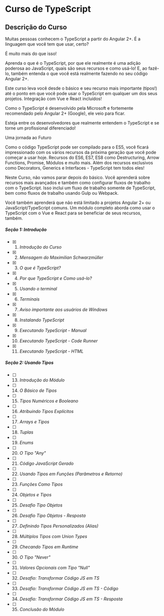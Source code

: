 # Curso de TypeScript

## Descrição do Curso
Muitas pessoas conhecem o TypeScript a partir do Angular 2+. É a linguagem que você tem que usar, certo?

É muito mais do que isso!

Aprenda o que é o TypeScript, por que ele realmente é uma adição poderosa ao JavaScript, quais são seus recursos e como usá-lo! E, ao fazê-lo, também entenda o que você está realmente fazendo no seu código Angular 2+.

Este curso leva você desde o básico e seu recurso mais importante (tipos!) até o ponto em que você pode usar o TypeScript em qualquer um dos seus projetos. Integração com Vue e React incluídos!

Como o TypeScript é desenvolvido pela Microsoft e fortemente recomendado pelo Angular 2+ (Google), ele veio para ficar.

Esteja entre os desenvolvedores que realmente entendem o TypeScript e se torne um profissional diferenciado!

Uma jornada ao Futuro

Como o código TypeScript pode ser compilado para o ES5, você ficará impressionado com os vários recursos da próxima geração que você pode começar a usar hoje. Recursos do ES6, ES7, ES8 como Destructuring, Arrow Functions, Promise, Módulos e muito mais. Além dos recursos exclusivos como Decorators, Generics e Interfaces - TypeScript tem todos eles!

Neste Curso, não vamos parar depois do básico. Você aprenderá sobre recursos mais avançados e também como configurar fluxos de trabalho com o TypeScript. Isso inclui um fluxo de trabalho somente de TypeScript, bem como fluxos de trabalho usando Gulp ou Webpack.

Você também aprenderá que não está limitado a projetos Angular 2+ ou JavaScript/TypeScript comuns. Um módulo completo aborda como usar o TypeScript com o Vue e React para se beneficiar de seus recursos, também.

##### Seção 1: Introdução

- [x] 01. _Introdução do Curso_
- [x] 02. _Mensagem do Maximilian Schwarzmüller_
- [x] 03. _O que é TypeScript?_
- [x] 04. _Por que TypeScript e Como usá-lo?_
- [x] 05. _Usando o terminal_
- [x] 06. _Terminais_
- [x] 07. _Aviso importante aos usuários de Windows_
- [x] 08. _Instalando TypeScript_
- [x] 09. _Executando TypeScript - Manual_
- [x] 10. _Executando TypeScript - Code Runner_
- [x] 11. _Executando TypeScript - HTML_

##### Seção 2: Usando Tipos

- [ ] 13. _Introdução do Módulo_
- [ ] 14. _O Básico de Tipos_
- [ ] 15. _Tipos Numéricos e Booleano_
- [ ] 16. _Atribuindo Tipos Explícitos_
- [ ] 17. _Arrays e Tipos_
- [ ] 18. _Tuplas_
- [ ] 19. _Enums_
- [ ] 20. _O Tipo "Any"_
- [ ] 21. _Código JavaScript Gerado_
- [ ] 22. _Usando Tipos em Funções (Parâmetros e Retorno)_
- [ ] 23. _Funções Como Tipos_
- [ ] 24. _Objetos e Tipos_
- [ ] 25. _Desafio Tipo Objetos_
- [ ] 26. _Desafio Tipo Objetos - Resposta_
- [ ] 27. _Definindo Tipos Personalizados (Alias)_
- [ ] 28. _Múltiplos Tipos com Union Types_
- [ ] 29. _Checando Tipos em Runtime_
- [ ] 30. _O Tipo "Never"_
- [ ] 31. _Valores Opcionais com Tipo "Null"_
- [ ] 32. _Desafio: Transformar Código JS em TS_
- [ ] 33. _Desafio: Transformar Código JS em TS - Código_
- [ ] 34. _Desafio: Transformar Código JS em TS - Resposta_
- [ ] 35. _Conclusão do Módulo_